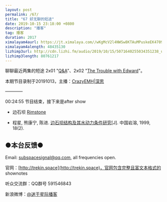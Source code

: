 ```yaml
---
layout: post
permalink: /67/
title: "67 好无聊的短途"
date: 2019-10-15 23:18:00 +0800
description: "播客"
tag: 播客 
duration: 2017
ximalayam4aurl: https://jt.ximalaya.com//wKgMcV2l4NWSw8KTAuMPuskeEK4709.mp3.m4a?channel=rss&amp;album_id=3135361&amp;track_id=220001339&amp;uid=6418191&amp;jt=https://audio.xmcdn.com/group62/M07/C0/A5/wKgMcV2l4NWSw8KTAuMPuskeEK4709.mp3
ximalayam4alength: 48435130
lizhimp3url: http://cdn.lizhi.fm/audio/2019/10/15/5071640255034351238_ud.mp3
lizhimp3length: 80761217
---   
```


聊聊最近两集的短途 2x01 &quot;[Q&amp;A](https://memory-alpha.fandom.com/wiki/Q%26A_(episode))&quot;、2x02 &quot;[The Trouble with Edward](https://memory-alpha.fandom.com/wiki/The_Trouble_with_Edward_(episode))&quot;。

本期节目录制于20191013，主播：[CrazyEMH](mailto:emh@trekin.space)\|[深思](mailto:deepthought@trekin.space)

————

00:24:55 节目结束，接下来是after show

- 边石坝 [Rimstone](https://en.wikipedia.org/wiki/Rimstone)

- 程星, 熊康宁, 陈进. [边石坝结构及其水动力条件研究](https://wenku.baidu.com/view/3406710fa98271fe910ef971.html)[J]. 中国岩溶, 1999, 18(2).

## ●本台反馈●

Email: [subspacesignal@qq.com](mailto:subspacesignal@qq.com), all frequencies open.

官网：[http://trekin.space](http://trekin.space)，官网包含完整且富文本格式的 shownotes

听众交流群：QQ群号 591546843

新浪微博：[@迷于星际播客](http://weibo.com/lostinst)
